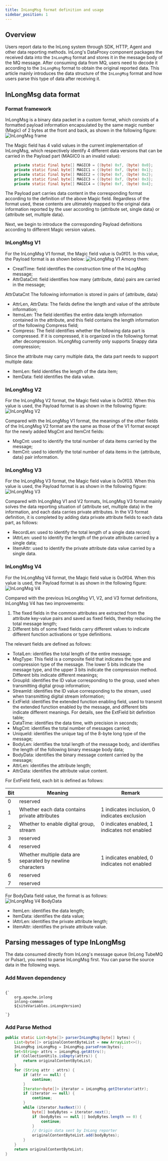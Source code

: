 ```yaml
---
title: InLongMsg format definition and usage
sidebar_position: 1
---
```


## Overview
Users report data to the InLong system through SDK, HTTP, Agent and other data reporting methods. InLong's DataProxy component packages the received data into the `InLongMsg` format and stores it in the message body of the MQ message. After consuming data from MQ, users need to decode it according to the `InLongMsg` format to obtain the original reported data. This article mainly introduces the data structure of the `InLongMsg` format and how users parse this type of data after receiving it.

## InLongMsg data format
### Format framework
InLongMsg is a binary data packet in a custom format, which consists of a formatted payload information encapsulated by the same magic number (Magic) of 2 bytes at the front and back, as shown in the following figure:
![InLongMsg frame](img/inlongmsg_frame.png)

The Magic field has 4 valid values ​​in the current implementation of InLongMsg, which respectively identify 4 different data versions that can be carried in the Payload part (MAGIC0 is an invalid value):
```java
    private static final byte[] MAGIC0 = {(byte) 0xf, (byte) 0x0};
    private static final byte[] MAGIC1 = {(byte) 0xf, (byte) 0x1};
    private static final byte[] MAGIC2 = {(byte) 0xf, (byte) 0x2};
    private static final byte[] MAGIC3 = {(byte) 0xf, (byte) 0x3};
    private static final byte[] MAGIC4 = {(byte) 0xf, (byte) 0x4};
```
The Payload part carries data content in the corresponding format according to the definition of the above Magic field. Regardless of the format used, these contents are ultimately mapped to the original data information reported by the user according to {attribute set, single data} or {attribute set, multiple data}.

Next, we begin to introduce the corresponding Payload definitions according to different Magic version values.

### InLongMsg V1
For the InLongMsg V1 format, the Magic field value is 0x0f01. In this value, the Payload format is as shown below:
![InLongMsg V1](img/inlongmsg_v1.png)
Among them:
- CreatTime: field identifies the construction time of the InLogMsg message;
- AttrDataCnt: field identifies how many {attribute, data} pairs are carried in the message;

AttrDataCnt The following information is stored in pairs of {attribute, data}
- AttrLen, AttrData: The fields define the length and value of the attribute information;
- ItemsLen: The field identifies the entire data length information contained in the attribute, and this field contains the length information of the following Compress field;
- Compress: The field identifies whether the following data part is compressed. If it is compressed, it is organized in the following format after decompression. InLongMsg currently only supports Snappy data compression;

Since the attribute may carry multiple data, the data part needs to support multiple data:
- ItemLen: field identifies the length of the data item;
- ItemData: field identifies the data value.

### InLongMsg V2
For the InLongMsg V2 format, the Magic field value is 0x0f02. When this value is used, the Payload format is as shown in the following figure:
![InLongMsg V2](img/inlongmsg_v2.png)

Compared with the InLongMsg V1 format, the meanings of the other fields of the InLongMsg V2 format are the same as those of the V1 format except for the newly added MsgCnt and ItemCnt fields:

- MsgCnt: used to identify the total number of data items carried by the message;
- ItemCnt: used to identify the total number of data items in the {attribute, data} pair information.

### InLongMsg V3
For the InLongMsg V3 format, the Magic field value is 0x0f03. When this value is used, the Payload format is as shown in the following figure:
![InLongMsg V3](img/inlongmsg_v3.png)

Compared with InLongMsg V1 and V2 formats, InLongMsg V3 format mainly solves the data reporting situation of {attribute set, multiple data} in the information, and each data carries private attributes. In the V3 format definition, it is completed by adding data private attribute fields to each data part, as follows:

- RecordLen: used to identify the total length of a single data record;
- IAttrLen: used to identify the length of the private attribute carried by a single data;
- IitemAttr: used to identify the private attribute data value carried by a single data.

### InLongMsg V4
For the InLongMsg V4 format, the Magic field value is 0x0f04. When this value is used, the Payload format is as shown in the following figure:
![InLongMsg V4](img/inlongmsg_v4.png)

Compared with the previous InLongMsg V1, V2, and V3 format definitions, InLongMsg V4 has two improvements:
1. The fixed fields in the common attributes are extracted from the attribute key-value pairs and saved as fixed fields, thereby reducing the total message length;
2. Different bits of some fixed fields carry different values to indicate different function activations or type definitions.

The relevant fields are defined as follows:
- TotalLen: identifies the total length of the entire message;
- MsgType: This field is a composite field that indicates the type and compression type of the message. The lower 5 bits indicate the message type, and the upper 3 bits indicate the compression method. Different bits indicate different meanings;
- GroupId: identifies the ID value corresponding to the group, used when transmitting digital group information;
- StreamId: identifies the ID value corresponding to the stream, used when transmitting digital stream information;
- ExtField: identifies the extended function enabling field, used to transmit the extended function enabled by the message, and different bits indicate different meanings. For details, see the ExtField bit definition table;
- DataTime: identifies the data time, with precision in seconds;
- MsgCnt: identifies the total number of messages carried;
- UniqueId: identifies the unique tag of the 8-byte long type of the message;
- BodyLen: identifies the total length of the message body, and identifies the length of the following binary message body data;
- BodyData: identifies the binary message content carried by the message;
- AttrLen: identifies the attribute length;
- AttrData: identifies the attribute value content.

For ExtField field, each bit is defined as follows:

| Bit | Meaning                                        | Remark                                        |
|-----|------------------------------------------------|-----------------------------------------------|
| 0   | reserved                                       |                                               |
| 1   | Whether each data contains private attributes  |  1 indicates inclusion, 0 indicates exclusion |
| 2   | Whether to enable digital group, stream        | 0 indicates enabled, 1 indicates not enabled  |
| 3   | reserved                                       |                                               |
| 4   | reserved                                       |                                               |
| 5   | Whether multiple data are separated by newline characters | 1 indicates enabled, 0 indicates not enabled   |
| 6   | reserved                                       |                                               |
| 7   | reserved                                       |                                               |

For BodyData field value, the format is as follows:
![InLongMsg V4 BodyData](img/inlongmsg_v4_bodydata.png)

- ItemLen: identifies the data length;
- ItemData: identifies the data value;
- IAttrLen: identifies the private attribute length;
- IitemAttr: identifies the private attribute value.


## Parsing messages of type InLongMsg
The data consumed directly from InLong's message queue (InLong TubeMQ or Pulsar), you need to parse InLongMsg first. You can parse the source data in the following ways.

### Add Maven dependency
<pre><code parentName="pre">
{`<dependency>
    <groupId>org.apache.inlong</groupId>
    <artifactId>inlong-common</artifactId>
    <version>${siteVariables.inLongVersion}</version>
</dependency>
`}
</code></pre>

### Add Parse Method
```java
public static List<byte[]> parserInLongMsg(byte[] bytes) {
    List<byte[]> originalContentByteList = new ArrayList<>();
    InLongMsg inLongMsg = InLongMsg.parseFrom(bytes);
    Set<String> attrs = inLongMsg.getAttrs();
    if (CollectionUtils.isEmpty(attrs)) {
        return originalContentByteList;
    }
    for (String attr : attrs) {
        if (attr == null) {
            continue;
        }
        Iterator<byte[]> iterator = inLongMsg.getIterator(attr);
        if (iterator == null) {
            continue;
        }
        while (iterator.hasNext()) {
            byte[] bodyBytes = iterator.next();
            if (bodyBytes == null || bodyBytes.length == 0) {
                continue;
            }
            // Origin data sent by InLong reporter
            originalContentByteList.add(bodyBytes);
        }
    }
    return originalContentByteList;
}
```